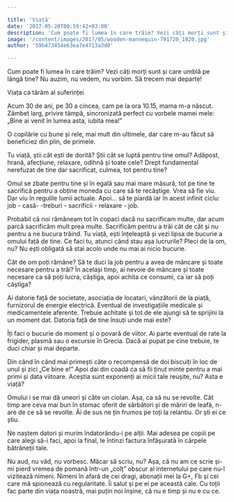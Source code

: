 ```yaml
---

title: 'Viață'
date: '2017-05-20T09:59:42+03:00'
description: 'Cum poate fi lumea în care trăim? Vezi câți morți sunt și care umblă pe lângătine? Nu auzim, nu vedem, nu vorbim. Să trecem mai departe!Viața ca tărâm al suferințeiAcum 30 de ani, pe 30 a cincea, cam '
image: '/content/images/2017/05/wooden-mannequin-791720_1920.jpg'
author: '59b473454e63ea7e4713a3d0'

---
```

<div class="kg-card-markdown"><p>Cum poate fi lumea în care trăim? Vezi câți morți sunt și care umblă pe lângă tine? Nu auzim, nu vedem, nu vorbim. Să trecem mai departe!</p>
<p>Viața ca tărâm al suferinței</p>
<p>Acum 30 de ani, pe 30 a cincea, cam pe la ora 10.15, mama m-a născut. Zâmbet larg, privire tâmpă, sincronizată perfect cu vorbele mamei mele: „Bine ai venit în lumea asta, iubita mea!”</p>
<p>O copilărie cu bune și rele, mai mult din ultimele, dar care m-au făcut să beneficiez din plin, de primele.</p>
<p>Tu viață, știi cât ești de dorită? Știi cât se luptă pentru tine omul? Adăpost, hrană, afecțiune, relaxare, odihnă și toate cele? Drept fundamental nerefuzat de tine dar sacrificat, culmea, tot pentru tine?</p>
<p>Omul se zbate pentru tine și în egală sau mai mare măsură, tot pe tine te sacrifică pentru a obține moneda cu care să te recâștige. Vrea să fie viu. Dar viu în regulile lumii actuale. Apoi... să te piardă iar în acest infinit ciclu: job - casă- -treburi - sacrificii - relaxare - job.</p>
<p>Probabil că noi rămâneam tot în copaci dacă nu sacrificam multe, dar acum parcă sacrificăm mult prea multe. Sacrificăm pentru a trăi cât de cât și nu pentru a ne bucura trăind. Tu viață, ești înțeleaptă și vezi lipsa de bucurie a omului față de tine. Ce faci tu, atunci când stau așa lucrurile? Pleci de la om, nu? Nu ești obligată să stai acolo unde nu mai ai nicio bucurie.</p>
<p>Cât de om poți rămâne? Să te duci la job pentru a avea de mâncare și toate necesare pentru a trăi? În același timp, ai nevoie de mâncare și toate necesare ca să poți lucra, câștiga, apoi achita ce consumi, ca iar să poți câștiga?</p>
<p>Ai datorie față de societate, asociația de locatari, vânzătorii de la piață, furnizorul de energie electrică. Eventual de investigațiile medicale și medicamentele aferente. Trebuie achitate și tot de ele ajungi să te sprijini la un moment dat. Datoria față de tine însuți unde mai este?</p>
<p>Îți faci o bucurie de moment și o povară de viitor. Ai parte eventual de rate la frigider, plasmă sau o excursie în Grecia. Dacă ai pupat pe cine trebuie, te duci chiar și mai departe.</p>
<p>Din când în când mai primești câte o recompensă de doi biscuiți în loc de unul și zici „Ce bine e!” Apoi dai din coadă ca să fii ținut minte pentru a mai primi și data viitoare. Aceștia sunt exponenți ai micii tale reușite, nu? Asta e viață?</p>
<p>Omului i se mai dă uneori și câte un ciolan. Așa, ca să nu se revolte. Cât timp are ceva mai bun în stomac oferit de sărbători și de măriri de leafă, n-are de ce să se revolte. Ăi de sus ne țin frumos pe toți la relantiu. Or ști ei ce știu.</p>
<p>Ne naștem datori și murim îndatorându-i pe alții. Mai adesea pe copiii pe care alegi să-i faci, apoi la final, le întinzi factura înfășurată în cârpele bătrâneții tale.</p>
<p>Nu aud, nu văd, nu vorbesc. Măcar să scriu, nu? Așa, că nu am ce scrie și-mi pierd vremea de pomană într-un „colț” obscur al internetului pe care nu-l vizitează nimeni. Nimeni în afară de cei dragi, abonații mei la G+, Fb și cei care mă spionează cu regularitate. Îi salut și pe ei pe această cale. Cu toții fac parte din viața noastră, mai puțin noi înșine, că nu e timp și nu e cu ce.</p>
</div>

